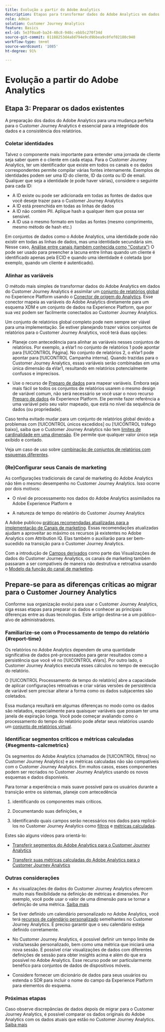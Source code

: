 ```yaml
---
title: Evolução a partir do Adobe Analytics
description: Etapas para transformar dados do Adobe Analytics em dados do Customer Journey Analytics
role: Admin
solution: Customer Journey Analytics
feature: Basics
exl-id: 5e3f0aa0-ba24-48c8-948c-ebb5c270f34d
source-git-commit: 01188253d4a8d794e9cd9bbea9c0fef02180c940
workflow-type: tm+mt
source-wordcount: '1085'
ht-degree: 91%

---
```


# Evolução a partir do Adobe Analytics

## Etapa 3: Preparar os dados existentes

A preparação dos dados do Adobe Analytics para uma mudança perfeita para o Customer Journey Analytics é essencial para a integridade dos dados e a consistência dos relatórios.

### Coletar identidades

Talvez o componente mais importante para entender uma jornada de cliente seja saber quem é o cliente em cada etapa. Para o Customer Journey Analytics, ter um identificador que existe em todos os canais e os dados correspondentes permite compilar várias fontes internamente.
Exemplos de identidades podem ser uma ID do cliente, ID da conta ou ID de email. Qualquer que seja a identidade (e pode haver várias), considere o seguinte para cada ID:

* A ID existe ou pode ser adicionada em todas as fontes de dados que você deseje trazer para o Customer Journey Analytics
* A ID está preenchida em todas as linhas de dados
* A ID não contém PII. Aplique hash a qualquer item que possa ser sensível.
* A ID usa o mesmo formato em todas as fontes (mesmo comprimento, mesmo método de hash etc.)

Em conjuntos de dados como o Adobe Analytics, uma identidade pode não existir em todas as linhas de dados, mas uma identidade secundária sim. Nesse caso, [Análise entre canais (também conhecida como &quot;Costura&quot;)](/help/stitching/overview.md) O pode ser usado para preencher a lacuna entre linhas quando um cliente é identificado apenas pela ECID e quando uma identidade é coletada (por exemplo, quando um cliente é autenticado).

### Alinhar as variáveis

O método mais simples de transformar dados do Adobe Analytics em dados do Customer Journey Analytics é assimilar um [conjunto de relatórios global](https://experienceleague.adobe.com/docs/analytics/implementation/prepare/global-rs.html?lang=pt-BR) no Experience Platform usando o [Conector de origem do Analytics](https://experienceleague.adobe.com/docs/experience-platform/sources/ui-tutorials/create/adobe-applications/analytics.html?lang=pt-BR). Esse conector mapeia as variáveis do Adobe Analytics diretamente para um esquema XDM e um conjunto de dados na Experience Platform, que por sua vez podem ser facilmente conectados ao Customer Journey Analytics.

Um conjunto de relatórios global completo pode nem sempre ser viável para uma implementação. Se estiver planejando trazer vários conjuntos de relatórios para o Customer Journey Analytics, você terá duas opções:

* Planeje com antecedência para alinhar as variáveis nesses conjuntos de relatórios. Por exemplo, a eVar1 no conjunto de relatórios 1 pode apontar para [!UICONTROL Página]. No conjunto de relatórios 2, o eVar1 pode apontar para [!UICONTROL Campanha interna]. Quando trazidas para o Customer Journey Analytics, essas variáveis serão combinadas em uma única dimensão da eVar1, resultando em relatórios potencialmente confusos e imprecisos.

* Use o recurso de [Preparo de dados](https://experienceleague.adobe.com/docs/experience-platform/data-prep/home.html?lang=pt-BR) para mapear variáveis. Embora seja mais fácil se todos os conjuntos de relatórios usarem o mesmo design de variável comum, não será necessário se você usar o novo recurso [Preparo de dados](https://experienceleague.adobe.com/docs/experience-platform/sources/ui-tutorials/create/adobe-applications/analytics.html?lang=pt-BR#mapping) da Experience Platform. Ele permite fazer referência a uma variável pelo seu valor mapeado, que está no nível da sequência de dados (ou propriedade).

Caso tenha evitado mudar para um conjunto de relatórios global devido a problemas com [!UICONTROL únicos excedidos] ou [!UICONTROL tráfego baixo], saiba que o Customer Journey Analytics não tem [limites de cardinalidade em uma dimensão](/help/components/dimensions/high-cardinality.md). Ele permite que qualquer valor único seja exibido e contado.

Veja um caso de uso sobre [combinação de conjuntos de relatórios com esquemas diferentes](/help/use-cases/aa-data/combine-report-suites.md).

### (Re)Configurar seus Canais de marketing

As configurações tradicionais de canal de marketing do Adobe Analytics não têm o mesmo desempenho no Customer Journey Analytics. Isso ocorre por dois motivos:

* O nível de processamento nos dados do Adobe Analytics assimilados na Adobe Experience Platform e

* A natureza de tempo do relatório do Customer Journey Analytics

A Adobe publicou [práticas recomendadas atualizadas para a implementação de Canais de marketing](https://experienceleague.adobe.com/docs/analytics/components/marketing-channels/mchannel-best-practices.html?lang=pt-BR). Essas recomendações atualizadas ajudam a aproveitar ao máximo os recursos já existentes no Adobe Analytics com Attribution IQ. Elas também o auxiliarão para ser bem-sucedido na transição para o Customer Journey Analytics.

Com a introdução de [Campos derivados](../data-views/derived-fields/derived-fields.md) como parte das Visualizações de dados do Customer Journey Analytics, os canais de marketing também passaram a ser compatíveis de maneira não destrutiva e retroativa usando o [Modelo da função do canal de marketing](../data-views/derived-fields/derived-fields.md#function-templates).

## Prepare-se para as diferenças críticas ao migrar para o Customer Journey Analytics

Conforme sua organização evolui para usar o Customer Journey Analytics, siga essas etapas para preparar os dados e conhecer as principais diferenças entre as duas tecnologias. Este artigo destina-se a um público-alvo de administradores.

### Familiarize-se com o Processamento de tempo do relatório {#report-time}

Os relatórios no Adobe Analytics dependem de uma quantidade significativa de dados pré-processados para gerar resultados como a persistência que você vê no [!UICONTROL eVars]. Por outro lado, o Customer Journey Analytics executa esses cálculos no tempo de execução do relatório.

O [!UICONTROL Processamento de tempo do relatório] abre a capacidade de aplicar configurações retroativas e criar várias versões de persistência de variável sem precisar alterar a forma como os dados subjacentes são coletados.

Essa mudança resultará em algumas diferenças no modo como os dados são relatados, especialmente para quaisquer variáveis que possam ter uma janela de expiração longa. Você pode começar avaliando como o processamento do tempo do relatório pode afetar seus relatórios usando um [conjunto de relatórios virtual](https://experienceleague.adobe.com/docs/analytics/components/virtual-report-suites/vrs-report-time-processing.html?lang=pt-BR).

### Identificar segmentos críticos e métricas calculadas {#segments-calcmetrics}

Os segmentos do Adobe Analytics (chamados de [!UICONTROL filtros] no Customer Journey Analytics) e as métricas calculadas não são compatíveis com o Customer Journey Analytics. Em muitos casos, esses componentes podem ser recriados no Customer Journey Analytics usando os novos esquemas e dados disponíveis.

Para tornar a experiência o mais suave possível para os usuários durante a transição entre os sistemas, planeje com antecedência

1. identificando os componentes mais críticos.

2. Documentando suas definições, e

3. Identificando quais campos serão necessários nos dados para replicá-los no Customer Journey Analytics como [filtros](/help/components/filters/filters-overview.md) e [métricas calculadas](/help/components/calc-metrics/calc-metr-overview.md).

Estes são alguns vídeos para orientá-lo:

* [Transferir segmentos do Adobe Analytics para o Customer Journey Analytics](https://experienceleague.adobe.com/docs/customer-journey-analytics-learn/tutorials/moving-adobe-analytics-segments-to-customer-journey-analytics.html?lang=pt-BR)

* [Transferir suas métricas calculadas do Adobe Analytics para o Customer Journey Analytics](https://experienceleague.adobe.com/docs/customer-journey-analytics-learn/tutorials/components/calc-metrics/moving-your-calculated-metrics-from-adobe-analytics-to-customer-journey-analytics.html?lang=pt-BR)

### Outras considerações

* As visualizações de dados do Customer Journey Analytics oferecem muito mais flexibilidade na definição de métricas e dimensões. Por exemplo, você pode usar o valor de uma dimensão para se tornar a definição de uma métrica. [Saiba mais](/help/use-cases/data-views/data-views-usecases.md)

* Se tiver definido um calendário personalizado no Adobe Analytics, você terá [recursos de calendário personalizado](/help/components/date-ranges/custom-date-ranges.md) semelhantes no Customer Journey Analytics. É preciso garantir que o seu calendário esteja definido corretamente.

* No Customer Journey Analytics, é possível definir um tempo limite de visita/sessão personalizado, bem como uma métrica que iniciará uma nova sessão. É possível criar visualizações de dados com diferentes definições de sessão para obter insights acima e além do que era possível no Adobe Analytics. Esse recurso pode ser particularmente benéfico para conjuntos de dados de dispositivos móveis.

* Considere fornecer um dicionário de dados para seus usuários ou estenda o SDR para incluir o nome do campo da Experience Platform para elementos do esquema.

### Próximas etapas

Caso observe discrepâncias de dados depois de migrar para o Customer Journey Analytics, é possível comparar os dados originais do Adobe Analytics com os dados atuais que estão no Customer Journey Analytics. [Saiba mais](/help/troubleshooting/compare.md)
